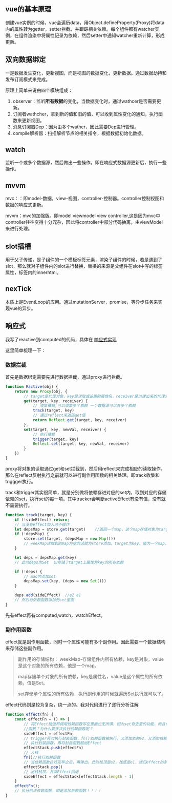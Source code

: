 ## vue的基本原理

创建vue实例的时候，vue会遍历data，用Object.defineProperty(Proxy)将data内的属性转为getter，setter拦截，并跟踪相关依赖。每个组件都有watcher实例，在组件渲染中将属性记录为依赖，然后setter中通知watcher重新计算，形成更新。

## 双向数据绑定

一是数据发生变化，更新视图，而是视图的数据变化，更新数据。通过数据劫持和发布订阅模式来完成。

原理上简单来说由四个模块组成：

1. observer：监听**所有数据**的变化，当数据变化时，通过wathcer是否需要更新。
2. 订阅者wathcher，拿到新的值和旧的值，可以收到属性变化的通知，执行函数来更新视图。
3. 消息订阅器Dep：因为由多个wather，因此需要Dep进行管理。
4. compile解析器：扫描解析节点的相关指令，根据数据初始化数据。

## watch

监听一个或多个数据源，然后做出一些操作。即在响应式数据源更新后，执行一些操作。

## mvvm

mvc：：即model-数据，view-视图，controller-控制器。controller控制视图和数据的响应式更新。

mvvm：mvc的加强版。即model viewmodel view controller,这是因为mvc中controller往往变得十分冗杂，因此将controller中部分代码抽离，由viewModel来进行处理。

## slot插槽

用于父子传递，是子组件的一个模板标签元素，渲染子组件的时候，若是遇到了slot，那么就对子组件内的slot进行替换，替换的来源是父组件在slot中写的标签属性，标签内的innerhtml。

## nexTick

本质上是EventLoop的应用。通过mutationServer，promise，等异步任务来实现vue的异步。


## 响应式

我写了reactive到computed的代码，具体在 [响应式实现](../vue3-sourceCode/reactive.js)

这里简单梳理一下：

### 数据拦截

首先是数据绑定需要先进行数据拦截，通过proxy进行拦截。


```js
function Ractive(obj) {
    return new Proxy(obj, {
        // target是代理对象，key是读取或设置的属性名，receiver是创建出来的代理对象
        get(target, key, receiver) {
            // 收集依赖,可以收集多个依赖 一个数据源可以有多个依赖
            track(target, key)
            // 通过reflect来返回get值
            return Reflect.get(target, key, receiver)
        },
        set(target, key, newVal, receiver) {
            // 执行依赖
            trigger(target, key)
            Reflect.set(target, key, newVal, receiver)
        }
    })
}
```

proxy将对象的读取通过get和set拦截到，然后用reflect来完成相应的读取操作。那么在reflect反射执行之前就可以进行副作用函数的相关处理。即track收集和triggger执行。


track和trigger其实很简单，就是分别做将依赖存进对应的set内，取到对应的存储依赖的set，执行set的每一项。其中tracker会判断activeEffect有没有值，没有就不需要执行。

```js
function track(target, key) {
    if (!sideEffect) return;
    // 当没有effect加入时不操作
    let depsMap = store.get(target)    //返回一个map，这个map存储对象为target的所有依赖
    if (!depsMap) {
        store.set(target, (depsMap = new Map()))
        // weekMap读取到的map为空的话就为store添加，target为key，值为一个map，
    }

    let deps = depsMap.get(key)
    // 此时deps为Set  它存储了target上属性为key的所有依赖

    if (!deps) {
        // mao内添加set
        depsMap.set(key, (deps = new Set()))
    }

    deps.add(sideEffect)  //e2 e1
    // 然后将依赖函数添加到set里面
}
```

先有effect再有computed,watch，watchEffect。

### 副作用函数

effect就是副作用函数，同时一个属性可能有多个副作用。因此需要一个数据结构来存储这些副作用。

> 副作用的存储结构：  weekMap-存储组件内所有依赖，key是对象，value是这个对象的所有依赖，他是一个map。
>
> map存储单个对象的所有依赖，key是属性名，value是这个属性的所有依赖，值是Set。
>
> set存储单个属性的所有依赖，执行副作用的时候就遍历Set执行就可以了。

effect代码则是较为复杂，绕一点的。我对代码进行了逐行分析注解

```js
function effect(fn) {
    const effectFn = () => {
        // 将Effect赋值和调用依赖函数写在里面也无所谓，因为set有去重的功能，而且依赖是永久添加的，但是会重复执行依赖
        //函数？为什么要多次执行依赖函数呢？
        sideEffect = effectFn;
        // trigger再次执行封装函数，fn()依赖函数被执行，又添加依赖e2，又添加依赖e1，但是set结构去重
        // 执行封装函数，再将封装函数赋给Effect
        effectStack.push(effectFn)
        // 入栈
        fn()//执行依赖函数 
        // 当依赖函数执行完毕之后，再弹出。此时栈顶是e2，栈底是e1，递归effect的新依赖再栈顶
        effectStack.pop()
        // 出栈栈顶，并将Effect回退
        sideEffect = effectStack[effectStack.length - 1]
    }
    effectFn();
    // 执行依次依赖函数，即是添加依赖函数！！！！
}
```
